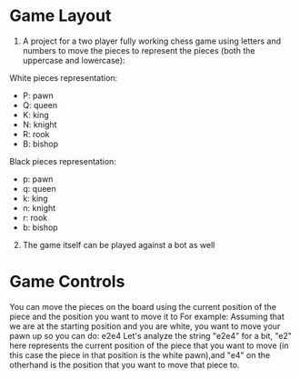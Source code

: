 # Game Layout

1. A project for a two player fully working chess game using letters and numbers to move the pieces to represent the pieces (both the uppercase and lowercase):

White pieces representation:
- P: pawn
- Q: queen
- K: king
- N: knight
- R: rook
- B: bishop

Black pieces representation:
- p: pawn
- q: queen
- k: king
- n: knight
- r: rook 
- b: bishop

2. The game itself can be played against a bot as well

# Game Controls

You can move the pieces on the board using the current position of the piece and the position you want to move it to
For example:
Assuming that we are at the starting position and you are white, you want to move your pawn up so you can do: e2e4
Let's analyze the string "e2e4" for a bit, "e2" here represents the current position of the piece that you want to 
move (in this case the piece in that position is the white pawn),and "e4" on the otherhand is the position that you 
want to move that piece to.
